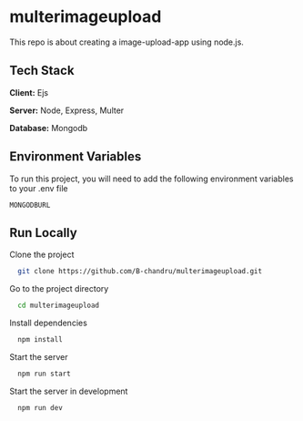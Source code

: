 # multerimageupload

This repo is about creating a image-upload-app using node.js.

## Tech Stack

**Client:** Ejs

**Server:** Node, Express, Multer

**Database:** Mongodb
## Environment Variables

To run this project, you will need to add the following environment variables to your .env file

`MONGODBURL`



    
## Run Locally

Clone the project

```bash
  git clone https://github.com/B-chandru/multerimageupload.git
```

Go to the project directory

```bash
  cd multerimageupload
```

Install dependencies

```bash
  npm install
```

Start the server

```bash
  npm run start
```
Start the server in development
```bash
  npm run dev
```


  
